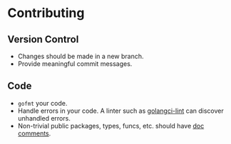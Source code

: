 # Contributing

## Version Control
- Changes should be made in a new branch.
- Provide meaningful commit messages.

## Code
- `gofmt` your code.
- Handle errors in your code. A linter such as [golangci-lint](https://golangci-lint.run/) can discover unhandled errors.
- Non-trivial public packages, types, funcs, etc. should have [doc comments](https://tip.golang.org/doc/comment).
